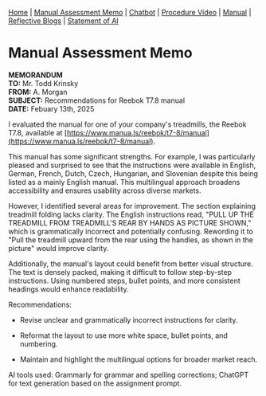 [Home](index.md) | [Manual Assessment Memo](manual_assessment_memo.md) | [Chatbot](chatbot.md) | [Procedure Video](procedure_video.md) | [Manual](manual.md) | [Reflective Blogs](reflective_blogs.md) | [Statement of AI](AIstatement.md) 

# Manual Assessment Memo


**MEMORANDUM**<br>
**TO:** Mr. Todd Krinsky<br>
**FROM:** A. Morgan<br>
**SUBJECT:** Recommendations for Reebok T7.8 manual<br>
**DATE:** Febuary 13th, 2025<br>

I evaluated the manual for one of your company's treadmills, the Reebok T7.8, available at [https://www.manua.ls/reebok/t7-8/manual](https://www.manua.ls/reebok/t7-8/manual).

This manual has some significant strengths. For example, I was particularly pleased and surprised to see that the instructions were available in English, German, French, Dutch, Czech, Hungarian, and Slovenian despite this being listed as a mainly English manual. This multilingual approach broadens accessibility and ensures usability across diverse markets.

However, I identified several areas for improvement. The section explaining treadmill folding lacks clarity. The English instructions read, "PULL UP THE TREADMILL FROM TREADMILL'S REAR BY HANDS AS PICTURE SHOWN," which is grammatically incorrect and potentially confusing. Rewording it to "Pull the treadmill upward from the rear using the handles, as shown in the picture" would improve clarity.

Additionally, the manual's layout could benefit from better visual structure. The text is densely packed, making it difficult to follow step-by-step instructions. Using numbered steps, bullet points, and more consistent headings would enhance readability.

Recommendations:

- Revise unclear and grammatically incorrect instructions for clarity.

- Reformat the layout to use more white space, bullet points, and numbering.

- Maintain and highlight the multilingual options for broader market reach.

AI tools used: Grammarly for grammar and spelling corrections; ChatGPT for text generation based on the assignment prompt.
